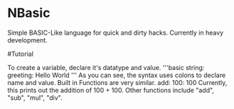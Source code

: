 # NBasic

Simple BASIC-Like language for quick and dirty hacks. Currently in heavy development.

#Tutorial

To create a variable, declare it's datatype and value.
'''basic
string: greeting: Hello World
'''
As you can see, the syntax uses colons to declare name and value. Built in Functions are very similar.
add: 100: 100
Currently, this prints out the addition of 100 + 100.  Other functions include "add", "sub", "mul", "div".

